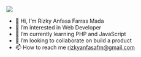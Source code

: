 ![](https://komarev.com/ghpvc/?username=rizkyanfasafm&color=green)

- 👋 Hi, I’m Rizky Anfasa Farras Mada
- 👀 I’m interested in Web Developer
- 🌱 I’m currently learning PHP and JavaScript
- 💞️ I’m looking to collaborate on build a product
- 📫 How to reach me rizkyanfasafm@gmail.com

<!---
rizkyanfasafm/rizkyanfasafm is a ✨ special ✨ repository because its `README.md` (this file) appears on your GitHub profile.
You can click the Preview link to take a look at your changes.
--->
